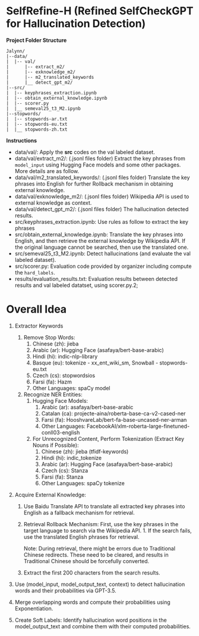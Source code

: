 # **SelfRefine-H** (Refined SelfCheckGPT for Hallucination Detection)

**Project Folder Structure**

```
Jalynn/
|--data/
|  |-- val/
|      |-- extract_m2/
|      |-- exknowledge_m2/
|      |-- m2_translated_keywords
|      |__ detect_gpt_m2/
|--src/
|  |-- keyphrases_extraction.ipynb
|  |-- obtain_external_knowledge.ipynb
|  |-- scorer.py
|  |__ semeval25_t3_M2.ipynb
|--stopwords/
|  |-- stopwords-ar.txt
|  |-- stopwords-eu.txt
|  |__ stopwords-zh.txt
```

**Instructions**

* data/val/: Apply the **src** codes on the val labeled dataset.
* data/val/extract_m2/:  (.jsonl files folder) Extract the key phrases from `model_input` using Hugging Face models and some other packages. More details are as follow.
* data/val/m2_translated_keywords/:  (.jsonl files folder) Translate the key phrases into English for further Rollback mechanism in obtaining external knowledge.
* data/val/exknowledge_m2/: (.jsonl files folder) Wikipedia API is used to external knowledge as context.
* data/val/detect_gpt_m2/: (.jsonl files folder) The hallucination detected results.
* src/keyphrases_extraction.ipynb: Use rules as follow to extract the key phrases
* src/obtain_external_knowledge.ipynb: Translate the key phrases into English, and then retrieve the external knowledge by Wikipedia API. If the original language cannot be searched, then use the translated one.
* src/semeval25_t3_M2.ipynb: Detect hallucinations (and evaluate the val labeled dataset).
* src/scorer.py: Evaluation code provided by organizer including compute the `hard_labels`.
* results/evaluation_results.txt: Evaluation results between detected results and val labeled datatset, using scorer.py.2;



# Overall Idea

1. Extractor Keywords
      1. Remove Stop Words:
         1. Chinese (zh): jieba
         2. Arabic (ar): Hugging Face (asafaya/bert-base-arabic)
         3. Hindi (hi): indic-nlp-library
         4. Basque (eu): tokenize - xx_ent_wiki_sm, Snowball - stopwords-eu.txt
         5. Czech (cs): stopwordsios
         6. Farsi (fa): Hazm
         7. Other Languages: spaCy model
      2. Recognize NER Entities:
         1. Hugging Face Models:
            1. Arabic (ar): asafaya/bert-base-arabic
            2. Catalan (ca): projecte-aina/roberta-base-ca-v2-cased-ner
            3. Farsi (fa): HooshvareLab/bert-fa-base-uncased-ner-arman
            4. Other Languages: FacebookAI/xlm-roberta-large-finetuned-conll03-english
         3. For Unrecognized Content, Perform Tokenization (Extract Key Nouns if Possible):
            1. Chinese (zh): jieba (tfidf-keywords)
            2. Hindi (hi): indic_tokenize
            3. Arabic (ar): Hugging Face (asafaya/bert-base-arabic)
            4. Czech (cs): Stanza
            5. Farsi (fa): Stanza
            6. Other Languages: spaCy tokenize
2. Acquire External Knowledge:
      1. Use Baidu Translate API to translate all extracted key phrases into English as a fallback mechanism for retrieval.
      2. Retrieval Rollback Mechanism:
          First, use the key phrases in the target language to search via the Wikipedia API.
        1. If the search fails, use the translated English phrases for retrieval.
      
          Note: During retrieval, there might be errors due to Traditional Chinese redirects. These need to be cleared, and results in Traditional Chinese should be forcefully converted.

      3. Extract the first 200 characters from the search results.
      
3. Use (model_input, model_output_text, context) to detect hallucination words and their probabilities via GPT-3.5.

4. Merge overlapping words and compute their probabilities using Exponentiation.

5. Create Soft Labels: Identify hallucination word positions in the model_output_text and combine them with their computed probabilities.